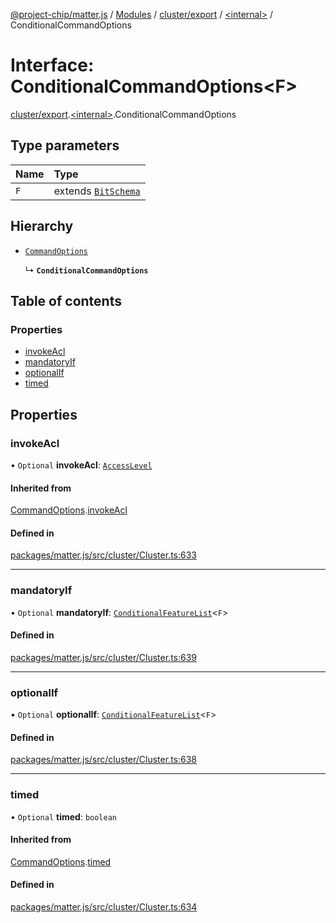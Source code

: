 [@project-chip/matter.js](../README.md) / [Modules](../modules.md) / [cluster/export](../modules/cluster_export.md) / [\<internal\>](../modules/cluster_export._internal_.md) / ConditionalCommandOptions

# Interface: ConditionalCommandOptions\<F\>

[cluster/export](../modules/cluster_export.md).[\<internal\>](../modules/cluster_export._internal_.md).ConditionalCommandOptions

## Type parameters

| Name | Type |
| :------ | :------ |
| `F` | extends [`BitSchema`](../modules/schema_export.md#bitschema) |

## Hierarchy

- [`CommandOptions`](cluster_export._internal_.CommandOptions.md)

  ↳ **`ConditionalCommandOptions`**

## Table of contents

### Properties

- [invokeAcl](cluster_export._internal_.ConditionalCommandOptions.md#invokeacl)
- [mandatoryIf](cluster_export._internal_.ConditionalCommandOptions.md#mandatoryif)
- [optionalIf](cluster_export._internal_.ConditionalCommandOptions.md#optionalif)
- [timed](cluster_export._internal_.ConditionalCommandOptions.md#timed)

## Properties

### invokeAcl

• `Optional` **invokeAcl**: [`AccessLevel`](../enums/cluster_export.AccessLevel.md)

#### Inherited from

[CommandOptions](cluster_export._internal_.CommandOptions.md).[invokeAcl](cluster_export._internal_.CommandOptions.md#invokeacl)

#### Defined in

[packages/matter.js/src/cluster/Cluster.ts:633](https://github.com/project-chip/matter.js/blob/558e12c94a201592c28c7bc0743705360b3e5ca6/packages/matter.js/src/cluster/Cluster.ts#L633)

___

### mandatoryIf

• `Optional` **mandatoryIf**: [`ConditionalFeatureList`](../modules/cluster_export.md#conditionalfeaturelist)\<`F`\>

#### Defined in

[packages/matter.js/src/cluster/Cluster.ts:639](https://github.com/project-chip/matter.js/blob/558e12c94a201592c28c7bc0743705360b3e5ca6/packages/matter.js/src/cluster/Cluster.ts#L639)

___

### optionalIf

• `Optional` **optionalIf**: [`ConditionalFeatureList`](../modules/cluster_export.md#conditionalfeaturelist)\<`F`\>

#### Defined in

[packages/matter.js/src/cluster/Cluster.ts:638](https://github.com/project-chip/matter.js/blob/558e12c94a201592c28c7bc0743705360b3e5ca6/packages/matter.js/src/cluster/Cluster.ts#L638)

___

### timed

• `Optional` **timed**: `boolean`

#### Inherited from

[CommandOptions](cluster_export._internal_.CommandOptions.md).[timed](cluster_export._internal_.CommandOptions.md#timed)

#### Defined in

[packages/matter.js/src/cluster/Cluster.ts:634](https://github.com/project-chip/matter.js/blob/558e12c94a201592c28c7bc0743705360b3e5ca6/packages/matter.js/src/cluster/Cluster.ts#L634)
